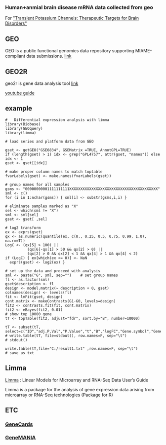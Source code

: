 ### Human+anmial brain disease mRNA data collected from geo

For ["Transient Potassium Channels: Therapeutic Targets for Brain Disorders"](https://www.frontiersin.org/articles/10.3389/fncel.2019.00265/full)

## GEO
GEO is a public functional genomics data repository supporting MIAME-compliant data submissions. [link](https://www.ncbi.nlm.nih.gov/geo/)

## GEO2R
geo2r is gene data analysis tool [link](https://www.ncbi.nlm.nih.gov/geo/info/geo2r.html)

[youtube guide](https://www.youtube.com/watch?v=EUPmGWS8ik0)

## example
```
#   Differential expression analysis with limma
library(Biobase)
library(GEOquery)
library(limma)

# load series and platform data from GEO

gset <- getGEO("GSE6834", GSEMatrix =TRUE, AnnotGPL=TRUE)
if (length(gset) > 1) idx <- grep("GPL4757", attr(gset, "names")) else idx <- 1
gset <- gset[[idx]]

# make proper column names to match toptable 
fvarLabels(gset) <- make.names(fvarLabels(gset))

# group names for all samples
gsms <- "00000000001111111111XXXXXXXXXXXXXXXXXXXXXXXXXXXXXXXXXXXXXXXX"
sml <- c()
for (i in 1:nchar(gsms)) { sml[i] <- substr(gsms,i,i) }

# eliminate samples marked as "X"
sel <- which(sml != "X")
sml <- sml[sel]
gset <- gset[ ,sel]

# log2 transform
ex <- exprs(gset)
qx <- as.numeric(quantile(ex, c(0., 0.25, 0.5, 0.75, 0.99, 1.0), na.rm=T))
LogC <- (qx[5] > 100) ||
          (qx[6]-qx[1] > 50 && qx[2] > 0) ||
          (qx[2] > 0 && qx[2] < 1 && qx[4] > 1 && qx[4] < 2)
if (LogC) { ex[which(ex <= 0)] <- NaN
  exprs(gset) <- log2(ex) }

# set up the data and proceed with analysis
sml <- paste("G", sml, sep="")    # set group names
fl <- as.factor(sml)
gset$description <- fl
design <- model.matrix(~ description + 0, gset)
colnames(design) <- levels(fl)
fit <- lmFit(gset, design)
cont.matrix <- makeContrasts(G1-G0, levels=design)
fit2 <- contrasts.fit(fit, cont.matrix)
fit2 <- eBayes(fit2, 0.01)
# show top 10000 gene
tT <- topTable(fit2, adjust="fdr", sort.by="B", number=10000)

tT <- subset(tT, select=c("ID","adj.P.Val","P.Value","t","B","logFC","Gene.symbol","Gene.title"))
# write.table(tT, file=stdout(), row.names=F, sep="\t")
# stdout()

write.table(tT,file="C:/result1.txt" ,row.names=F, sep="\t")
# save as txt

```

## Limma
[Limma](https://bioconductor.org/packages/release/bioc/vignettes/limma/inst/doc/usersguide.pdf) : Linear Models for Microarray and RNA-Seq Data User’s Guide

Limma is a package for the analysis of gene expression data arising from microarray or RNA-Seq
technologies (Package for R)

## ETC
### [GeneCards](https://www.genecards.org/)

### [GeneMANIA](https://genemania.org/)
